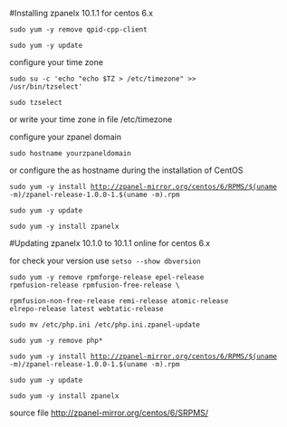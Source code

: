 #Installing zpanelx 10.1.1 for centos 6.x

<code>sudo yum -y remove qpid-cpp-client</code>

<code>sudo yum -y update</code>

configure your time zone

<code>sudo su -c 'echo "echo \$TZ > /etc/timezone" >> /usr/bin/tzselect'</code>

<code>sudo tzselect</code>

or write your time zone in file /etc/timezone

configure your zpanel domain

<code>sudo hostname yourzpaneldomain</code>


or configure the as hostname during the installation of CentOS


<code>sudo yum -y install http://zpanel-mirror.org/centos/6/RPMS/$(uname -m)/zpanel-release-1.0.0-1.$(uname -m).rpm</code>

<code>sudo yum -y update</code>

<code>sudo yum -y install zpanelx</code>





#Updating zpanelx 10.1.0 to 10.1.1 online for centos 6.x

for check your version use <code>setso --show dbversion</code>

<code>sudo yum -y remove rpmforge-release epel-release rpmfusion-release rpmfusion-free-release \ </code>

<code>rpmfusion-non-free-release remi-release atomic-release elrepo-release latest webtatic-release</code>

<code>sudo mv /etc/php.ini /etc/php.ini.zpanel-update</code>

<code>sudo yum -y remove php*</code>

<code>sudo yum -y install http://zpanel-mirror.org/centos/6/RPMS/$(uname -m)/zpanel-release-1.0.0-1.$(uname -m).rpm</code>

<code>sudo yum -y update</code>

<code>sudo yum -y install zpanelx</code>

source file http://zpanel-mirror.org/centos/6/SRPMS/
